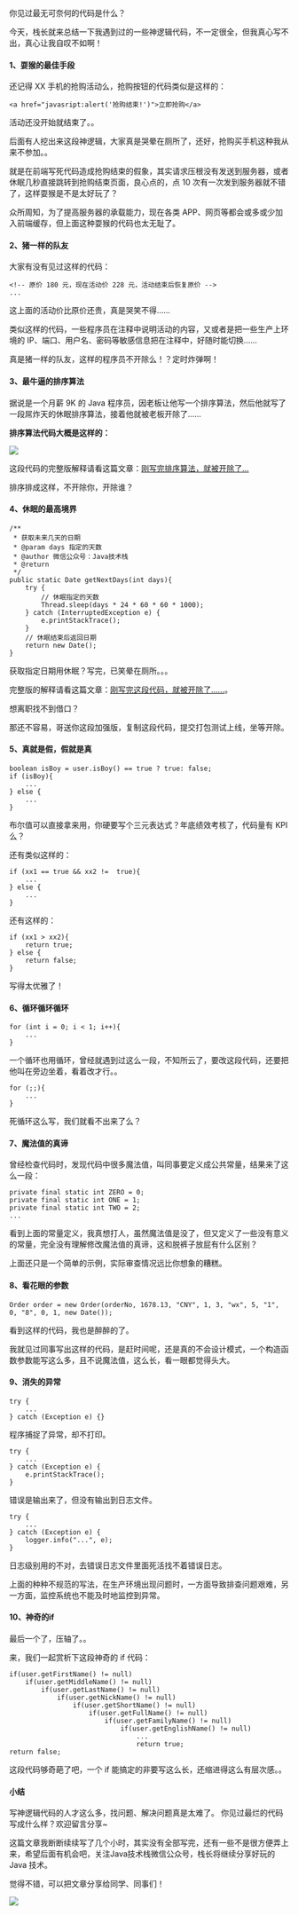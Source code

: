 你见过最无可奈何的代码是什么？

今天，栈长就来总结一下我遇到过的一些神逻辑代码，不一定很全，但我真心写不出，真心让我自叹不如啊！

#### 1、耍猴的最佳手段

还记得 XX 手机的抢购活动么，抢购按钮的代码类似是这样的：

```
<a href="javasript:alert('抢购结束!')">立即抢购</a>
```

活动还没开始就结束了。。

后面有人挖出来这段神逻辑，大家真是哭晕在厕所了，还好，抢购买手机这种我从来不参加。。

就是在前端写死代码造成抢购结束的假象，其实请求压根没有发送到服务器，或者休眠几秒直接跳转到抢购结束页面，良心点的，点 10 次有一次发到服务器就不错了，这样耍猴是不是太好玩了？

众所周知，为了提高服务器的承载能力，现在各类 APP、网页等都会或多或少加入前端缓存，但上面这种耍猴的代码也太无耻了。

#### 2、猪一样的队友

大家有没有见过这样的代码：

```
<!-- 原价 180 元，现在活动价 228 元，活动结束后恢复原价 -->
...
```

这上面的活动价比原价还贵，真是哭笑不得……

类似这样的代码，一些程序员在注释中说明活动的内容，又或者是把一些生产上环境的 IP、端口、用户名、密码等敏感信息把在注释中，好随时能切换……

真是猪一样的队友，这样的程序员不开除么！？定时炸弹啊！

#### 3、最牛逼的排序算法

据说是一个月薪 9K 的 Java 程序员，因老板让他写一个排序算法，然后他就写了一段屌炸天的休眠排序算法，接着他就被老板开除了……

**排序算法代码大概是这样的：**

![](http://qianniu.javastack.cn/18-11-12/78854675.jpg)

这段代码的完整版解释请看这篇文章：[刚写完排序算法，就被开除了…](https://mp.weixin.qq.com/s/fa1SM8Y9AnUkGinO1RqR7Q)

排序排成这样，不开除你，开除谁？

#### 4、休眠的最高境界

```
/**
 * 获取未来几天的日期
 * @param days 指定的天数
 * @author 微信公众号：Java技术栈
 * @return
 */
public static Date getNextDays(int days){
	try {
	    // 休眠指定的天数
		Thread.sleep(days * 24 * 60 * 60 * 1000);
	} catch (InterruptedException e) {
		e.printStackTrace();
	}
	// 休眠结束后返回日期
	return new Date();
}
```

获取指定日期用休眠？写完，已笑晕在厕所。。。

完整版的解释请看这篇文章：[刚写完这段代码，就被开除了……](https://mp.weixin.qq.com/s/Or3q3souk1GGVNB2qvEY2Q)。

想离职找不到借口？

那还不容易，哥送你这段加强版，复制这段代码，提交打包测试上线，坐等开除。

#### 5、真就是假，假就是真

```
boolean isBoy = user.isBoy() == true ? true: false;
if (isBoy){
    ...
} else {
    ...
}
```

布尔值可以直接拿来用，你硬要写个三元表达式？年底绩效考核了，代码量有 KPI 么？

还有类似这样的：

```
if (xx1 == true && xx2 !=  true){
    ...
} else {
    ...
}
```

还有这样的：

```
if (xx1 > xx2){
    return true;
} else {
    return false;
}
```

写得太优雅了！

#### 6、循环循环循环

```
for (int i = 0; i < 1; i++){
    ...
}
```

一个循环也用循环，曾经就遇到过这么一段，不知所云了，要改这段代码，还要把他叫在旁边坐着，看着改才行。。

```
for (;;){
    ...
}
```

死循环这么写，我们就看不出来了么？

#### 7、魔法值的真谛

曾经检查代码时，发现代码中很多魔法值，叫同事要定义成公共常量，结果来了这么一段：

```
private final static int ZERO = 0;
private final static int ONE = 1;
private final static int TWO = 2;
...
```

看到上面的常量定义，我真想打人，虽然魔法值是没了，但又定义了一些没有意义的常量，完全没有理解修改魔法值的真谛，这和脱裤子放屁有什么区别？

上面还只是一个简单的示例，实际审查情况远比你想象的糟糕。

#### 8、看花眼的参数

```
Order order = new Order(orderNo, 1678.13, "CNY", 1, 3, "wx", 5, "1", 0, "8", 0, 1, new Date());
```

看到这样的代码，我也是醉醉的了。

我就见过同事写出这样的代码，是赶时间呢，还是真的不会设计模式，一个构造函数参数能写这么多，且不说魔法值，这么长，看一眼都觉得头大。

#### 9、消失的异常

```
try {
    ...
} catch (Exception e) {}
```

程序捕捉了异常，却不打印。

```
try {
    ...
} catch (Exception e) {
	e.printStackTrace();
}
```

错误是输出来了，但没有输出到日志文件。

```
try {
    ...
} catch (Exception e) {
	logger.info("...", e);
}
```

日志级别用的不对，去错误日志文件里面死活找不着错误日志。

上面的种种不规范的写法，在生产环境出现问题时，一方面导致排查问题艰难，另一方面，监控系统也不能及时地监控到异常。

#### 10、神奇的if

最后一个了，压轴了。。

来，我们一起赏析下这段神奇的 if 代码：

```
if(user.getFirstName() != null)
    if(user.getMiddleName() != null)
        if(user.getLastName() != null)
            if(user.getNickName() != null)
                if(user.getShortName() != null)
                    if(user.getFullName() != null)
                        if(user.getFamilyName() != null)
                            if(user.getEnglishName() != null)
                                ...
                                return true;
return false;                                
```

这段代码够奇葩了吧，一个 if 能搞定的非要写这么长，还缩进得这么有层次感。。

#### 小结

写神逻辑代码的人才这么多，找问题、解决问题真是太难了。
你见过最烂的代码写成什么样？欢迎留言分享~

这篇文章我断断续续写了几个小时，其实没有全部写完，还有一些不是很方便弄上来，希望后面有机会吧，关注Java技术栈微信公众号，栈长将继续分享好玩的 Java 技术。

觉得不错，可以把文章分享给同学、同事们！

![](http://img.javastack.cn/wx_search_javastack.png)